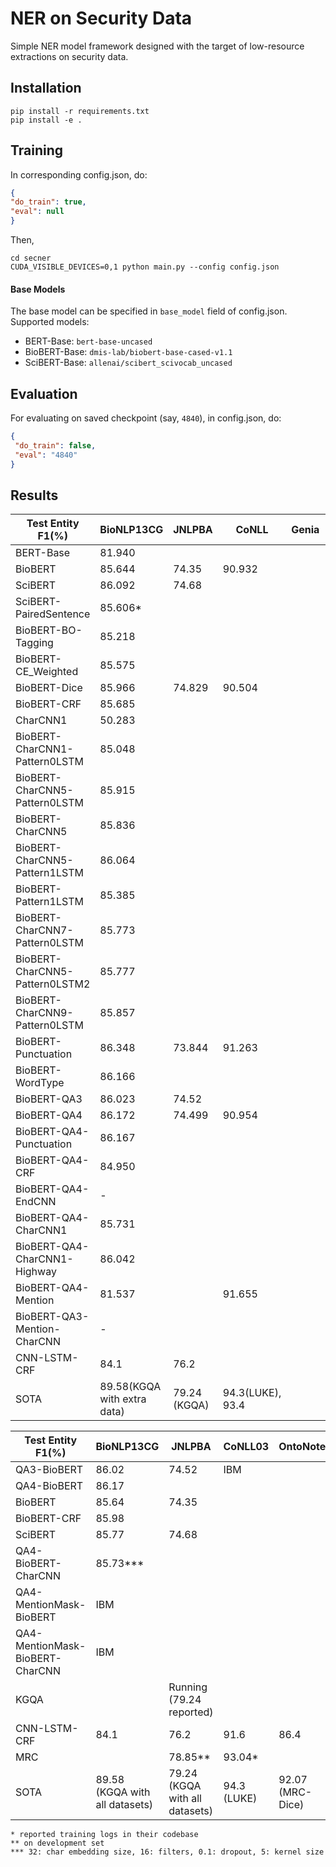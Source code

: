 # NER on Security Data

Simple NER model framework designed with the target of low-resource extractions on security data.
## Installation
```commandline
pip install -r requirements.txt
pip install -e .
```
## Training
In corresponding config.json, do:
 ```json
{
 "do_train": true,
 "eval": null
}
```
Then,
```commandline
cd secner
CUDA_VISIBLE_DEVICES=0,1 python main.py --config config.json
```
#### Base Models
The base model can be specified in ```base_model``` field of config.json. Supported models:
* BERT-Base: ```bert-base-uncased```
* BioBERT-Base: ```dmis-lab/biobert-base-cased-v1.1```
* SciBERT-Base: ```allenai/scibert_scivocab_uncased```
## Evaluation
For evaluating on saved checkpoint (say, ```4840```), in config.json, do:
```json
{
 "do_train": false,
 "eval": "4840"
}
```

## Results

| Test Entity F1(%)            | BioNLP13CG                  | JNLPBA       | CoNLL | Genia     | Onto  |
|------------------------------|-----------------------------|--------------|-------|-----------|-------|
| BERT-Base                    | 81.940                      |              |       |           |       |
| BioBERT                      | 85.644                      | 74.35        |90.932 |           |       |
| SciBERT                      | 86.092                      | 74.68        |       |           |       |
| SciBERT-PairedSentence       | 85.606*                     |              |       |           |       |
| BioBERT-BO-Tagging           | 85.218                      |              |       |           |       |
| BioBERT-CE_Weighted          | 85.575                      |              |       |           |       |
| BioBERT-Dice                 | 85.966                      | 74.829       |90.504 |           |       |
| BioBERT-CRF                  | 85.685                      |              |       |           |       |
| CharCNN1                     | 50.283                      |              |       |           |       |
| BioBERT-CharCNN1-Pattern0LSTM | 85.048                      |              |       |           |       |
| BioBERT-CharCNN5-Pattern0LSTM | 85.915                      |              |       |           |       |
| BioBERT-CharCNN5              | 85.836                      |              |       |           |       |
| BioBERT-CharCNN5-Pattern1LSTM | 86.064                      |              |       |           |       |
| BioBERT-Pattern1LSTM          | 85.385                      |              |       |           |       |
| BioBERT-CharCNN7-Pattern0LSTM | 85.773                      |              |       |           |       |
| BioBERT-CharCNN5-Pattern0LSTM2| 85.777                      |              |       |           |       |
| BioBERT-CharCNN9-Pattern0LSTM | 85.857                      |              |       |           |       |
| BioBERT-Punctuation          | 86.348                      | 73.844       |91.263 |           |       |
| BioBERT-WordType             | 86.166                      |              |       |           |       |
| BioBERT-QA3                  | 86.023                      | 74.52        |       |           |       |
| BioBERT-QA4                  | 86.172                      | 74.499       |90.954 |           |       |
| BioBERT-QA4-Punctuation      | 86.167                      |              |       |           |       |
| BioBERT-QA4-CRF              | 84.950                      |              |       |           |       |
| BioBERT-QA4-EndCNN           | -                           |              |       |           |       |
| BioBERT-QA4-CharCNN1         | 85.731                      |              |       |           |       |
| BioBERT-QA4-CharCNN1-Highway | 86.042                      |              |       |           |       |
| BioBERT-QA4-Mention          | 81.537                      |              |91.655 |           |       |
| BioBERT-QA3-Mention-CharCNN  | -                           |              |       |           |       |
| CNN-LSTM-CRF                 | 84.1                        | 76.2         |       |           |       |
| SOTA                         | 89.58(KGQA with extra data) | 79.24 (KGQA) |94.3(LUKE), 93.4   |           |       |


| Test Entity F1(%)| BioNLP13CG | JNLPBA | CoNLL03 | OntoNotes | GENIA |
|--|--|--|--|--|--|
QA3-BioBERT | 86.02 | 74.52 | IBM | | | |
QA4-BioBERT | 86.17 |       | | | | |
BioBERT | 85.64 | 74.35      | | | | |
BioBERT-CRF | 85.98 |       | | | | |
SciBERT | 85.77 | 74.68     | | | | |
QA4-BioBERT-CharCNN | 85.73*** |       | | | | |
QA4-MentionMask-BioBERT | IBM |       | | | | |
QA4-MentionMask-BioBERT-CharCNN | IBM |       | | | | |
KGQA |  | Running (79.24 reported)      | | | | |
CNN-LSTM-CRF | 84.1 |      76.2 | 91.6 | 86.4 | 72.4|
MRC |  |     78.85**  | 93.04* |  | |
SOTA | 89.58 (KGQA with all datasets) |      79.24 (KGQA with all datasets) | 94.3 (LUKE) | 92.07 (MRC-Dice) | -|

```
* reported training logs in their codebase
** on development set
*** 32: char embedding size, 16: filters, 0.1: dropout, 5: kernel size
```
